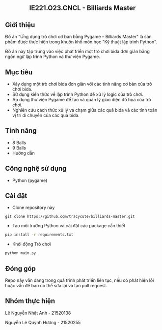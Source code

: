 <h2 style="text-align: center">
    IE221.O23.CNCL - Billiards Master<br>
</h2>

## Giới thiệu 

Đồ án "Ứng dụng trò chơi cơ bản bằng Pygame – Billiards Master" là sản phẩm được thực hiện trong khuôn khổ môn học "Kỹ thuật lập trình Python". 

Đồ án này tập trung vào việc phát triển một trò chơi bida đơn giản bằng ngôn ngữ lập trình Python và thư viện Pygame.

## Mục tiêu 

- Xây dựng một trò chơi bida đơn giản với các tính năng cơ bản của trò chơi bida.
- Sử dụng kiến thức về lập trình Python để xử lý logic của trò chơi.
- Áp dụng thư viện Pygame để tạo và quản lý giao diện đồ họa của trò chơi.
- Nghiên cứu cách thức xử lý va chạm giữa các quả bida và các tính toán vị trí di chuyển của các quả bida.


## Tính năng

- 8 Balls
- 9 Balls
- Hướng dẫn

## Công nghệ sử dụng

- Python (pygame)

## Cài đặt


- Clone repository này
```
git clone https://github.com/tracycute/billiards-master.git
```

- Tạo môi trường Python và cài đặt các package cần thiết

```bash
pip install -r requirements.txt
```

- Khởi động Trò chơi
```bash
python main.py
```

## Đóng góp
Repo này vẫn đang trong quá trình phát triển liên tục, nếu có phát hiện lỗi hoặc vấn đề bạn có thể sửa lại và tạo pull request.

## Nhóm thực hiện

Lê Nguyễn Nhật Anh - 21520138

Nguyễn Lê Quỳnh Hương - 21520255
